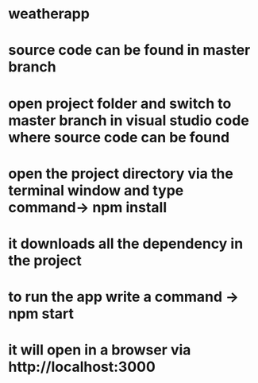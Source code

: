 # weatherapp
# source code can be found in master branch
# open project folder and switch to master branch in visual studio code where source code can be found
# open the project directory via the terminal window and type command-> npm install 
# it downloads all the dependency in the project
# to run the app write a command -> npm start
# it will open in a browser via http://localhost:3000
